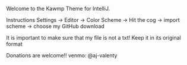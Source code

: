 Welcome to the Kawmp Theme for IntelliJ.

Instructions
Settings -> Editor -> Color Scheme -> Hit the cog -> import scheme -> choose my GitHub download

It is important to make sure that my file is not a txt! Keep it in its original format

Donations are welcome!! venmo: @aj-valenty

